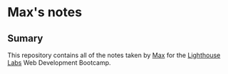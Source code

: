 # Max's notes

## Sumary
This repository contains all of the notes taken by [Max](https://github.com/MaxHalleran) for the [Lighthouse Labs](https://www.lighthouselabs.ca) Web Development Bootcamp.